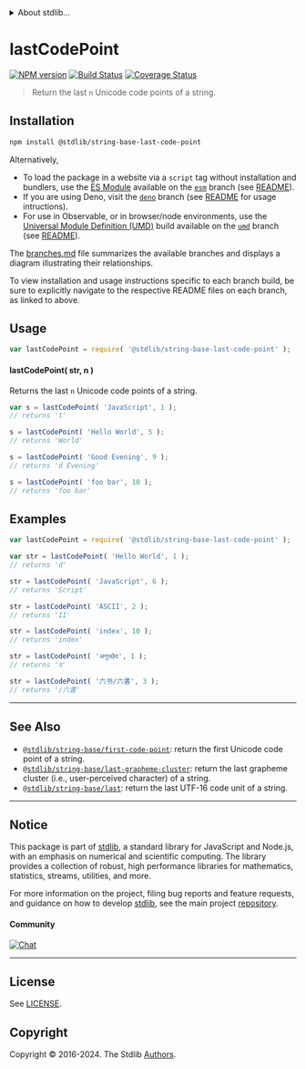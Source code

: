 <!--

@license Apache-2.0

Copyright (c) 2024 The Stdlib Authors.

Licensed under the Apache License, Version 2.0 (the "License");
you may not use this file except in compliance with the License.
You may obtain a copy of the License at

   http://www.apache.org/licenses/LICENSE-2.0

Unless required by applicable law or agreed to in writing, software
distributed under the License is distributed on an "AS IS" BASIS,
WITHOUT WARRANTIES OR CONDITIONS OF ANY KIND, either express or implied.
See the License for the specific language governing permissions and
limitations under the License.

-->


<details>
  <summary>
    About stdlib...
  </summary>
  <p>We believe in a future in which the web is a preferred environment for numerical computation. To help realize this future, we've built stdlib. stdlib is a standard library, with an emphasis on numerical and scientific computation, written in JavaScript (and C) for execution in browsers and in Node.js.</p>
  <p>The library is fully decomposable, being architected in such a way that you can swap out and mix and match APIs and functionality to cater to your exact preferences and use cases.</p>
  <p>When you use stdlib, you can be absolutely certain that you are using the most thorough, rigorous, well-written, studied, documented, tested, measured, and high-quality code out there.</p>
  <p>To join us in bringing numerical computing to the web, get started by checking us out on <a href="https://github.com/stdlib-js/stdlib">GitHub</a>, and please consider <a href="https://opencollective.com/stdlib">financially supporting stdlib</a>. We greatly appreciate your continued support!</p>
</details>

# lastCodePoint

[![NPM version][npm-image]][npm-url] [![Build Status][test-image]][test-url] [![Coverage Status][coverage-image]][coverage-url] <!-- [![dependencies][dependencies-image]][dependencies-url] -->

> Return the last `n` Unicode code points of a string.

<section class="installation">

## Installation

```bash
npm install @stdlib/string-base-last-code-point
```

Alternatively,

-   To load the package in a website via a `script` tag without installation and bundlers, use the [ES Module][es-module] available on the [`esm`][esm-url] branch (see [README][esm-readme]).
-   If you are using Deno, visit the [`deno`][deno-url] branch (see [README][deno-readme] for usage intructions).
-   For use in Observable, or in browser/node environments, use the [Universal Module Definition (UMD)][umd] build available on the [`umd`][umd-url] branch (see [README][umd-readme]).

The [branches.md][branches-url] file summarizes the available branches and displays a diagram illustrating their relationships.

To view installation and usage instructions specific to each branch build, be sure to explicitly navigate to the respective README files on each branch, as linked to above.

</section>

<section class="usage">

## Usage

```javascript
var lastCodePoint = require( '@stdlib/string-base-last-code-point' );
```

#### lastCodePoint( str, n )

Returns the last `n` Unicode code points of a string.

```javascript
var s = lastCodePoint( 'JavaScript', 1 );
// returns 't'

s = lastCodePoint( 'Hello World', 5 );
// returns 'World'

s = lastCodePoint( 'Good Evening', 9 );
// returns 'd Evening'

s = lastCodePoint( 'foo bar', 10 );
// returns 'foo bar'
```

</section>

<!-- /.usage -->

<section class="examples">

## Examples

<!-- eslint no-undef: "error" -->

```javascript
var lastCodePoint = require( '@stdlib/string-base-last-code-point' );

var str = lastCodePoint( 'Hello World', 1 );
// returns 'd'

str = lastCodePoint( 'JavaScript', 6 );
// returns 'Script'

str = lastCodePoint( 'ASCII', 2 );
// returns 'II'

str = lastCodePoint( 'index', 10 );
// returns 'index'

str = lastCodePoint( 'अनुच्छेद', 1 );
// returns 'द'

str = lastCodePoint( '六书/六書', 3 );
// returns '/六書'
```

</section>

<!-- /.examples -->

<!-- Section for related `stdlib` packages. Do not manually edit this section, as it is automatically populated. -->

<section class="related">

* * *

## See Also

-   <span class="package-name">[`@stdlib/string-base/first-code-point`][@stdlib/string/base/first-code-point]</span><span class="delimiter">: </span><span class="description">return the first Unicode code point of a string.</span>
-   <span class="package-name">[`@stdlib/string-base/last-grapheme-cluster`][@stdlib/string/base/last-grapheme-cluster]</span><span class="delimiter">: </span><span class="description">return the last grapheme cluster (i.e., user-perceived character) of a string.</span>
-   <span class="package-name">[`@stdlib/string-base/last`][@stdlib/string/base/last]</span><span class="delimiter">: </span><span class="description">return the last UTF-16 code unit of a string.</span>

</section>

<!-- /.related -->

<!-- Section for all links. Make sure to keep an empty line after the `section` element and another before the `/section` close. -->


<section class="main-repo" >

* * *

## Notice

This package is part of [stdlib][stdlib], a standard library for JavaScript and Node.js, with an emphasis on numerical and scientific computing. The library provides a collection of robust, high performance libraries for mathematics, statistics, streams, utilities, and more.

For more information on the project, filing bug reports and feature requests, and guidance on how to develop [stdlib][stdlib], see the main project [repository][stdlib].

#### Community

[![Chat][chat-image]][chat-url]

---

## License

See [LICENSE][stdlib-license].


## Copyright

Copyright &copy; 2016-2024. The Stdlib [Authors][stdlib-authors].

</section>

<!-- /.stdlib -->

<!-- Section for all links. Make sure to keep an empty line after the `section` element and another before the `/section` close. -->

<section class="links">

[npm-image]: http://img.shields.io/npm/v/@stdlib/string-base-last-code-point.svg
[npm-url]: https://npmjs.org/package/@stdlib/string-base-last-code-point

[test-image]: https://github.com/stdlib-js/string-base-last-code-point/actions/workflows/test.yml/badge.svg?branch=v0.1.1
[test-url]: https://github.com/stdlib-js/string-base-last-code-point/actions/workflows/test.yml?query=branch:v0.1.1

[coverage-image]: https://img.shields.io/codecov/c/github/stdlib-js/string-base-last-code-point/main.svg
[coverage-url]: https://codecov.io/github/stdlib-js/string-base-last-code-point?branch=main

<!--

[dependencies-image]: https://img.shields.io/david/stdlib-js/string-base-last-code-point.svg
[dependencies-url]: https://david-dm.org/stdlib-js/string-base-last-code-point/main

-->

[chat-image]: https://img.shields.io/gitter/room/stdlib-js/stdlib.svg
[chat-url]: https://app.gitter.im/#/room/#stdlib-js_stdlib:gitter.im

[stdlib]: https://github.com/stdlib-js/stdlib

[stdlib-authors]: https://github.com/stdlib-js/stdlib/graphs/contributors

[umd]: https://github.com/umdjs/umd
[es-module]: https://developer.mozilla.org/en-US/docs/Web/JavaScript/Guide/Modules

[deno-url]: https://github.com/stdlib-js/string-base-last-code-point/tree/deno
[deno-readme]: https://github.com/stdlib-js/string-base-last-code-point/blob/deno/README.md
[umd-url]: https://github.com/stdlib-js/string-base-last-code-point/tree/umd
[umd-readme]: https://github.com/stdlib-js/string-base-last-code-point/blob/umd/README.md
[esm-url]: https://github.com/stdlib-js/string-base-last-code-point/tree/esm
[esm-readme]: https://github.com/stdlib-js/string-base-last-code-point/blob/esm/README.md
[branches-url]: https://github.com/stdlib-js/string-base-last-code-point/blob/main/branches.md

[stdlib-license]: https://raw.githubusercontent.com/stdlib-js/string-base-last-code-point/main/LICENSE

<!-- <related-links> -->

[@stdlib/string/base/first-code-point]: https://github.com/stdlib-js/string-base-first-code-point

[@stdlib/string/base/last-grapheme-cluster]: https://github.com/stdlib-js/string-base-last-grapheme-cluster

[@stdlib/string/base/last]: https://github.com/stdlib-js/string-base-last

<!-- </related-links> -->

</section>

<!-- /.links -->
